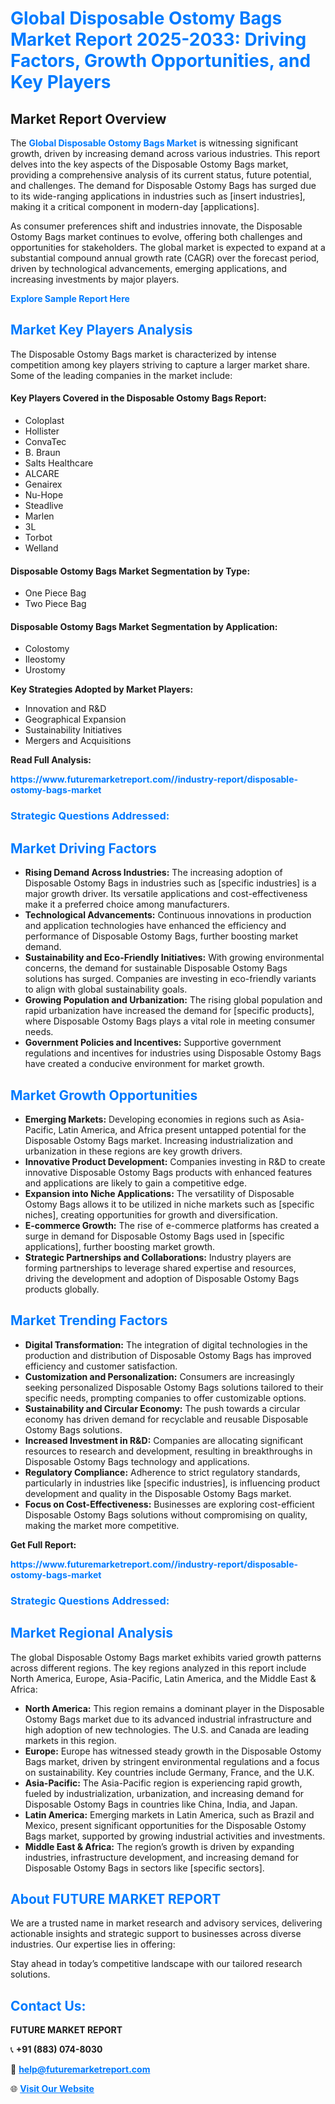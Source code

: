 <h1 style="color: #007BFF;">Global Disposable Ostomy Bags Market Report 2025-2033: Driving Factors, Growth Opportunities, and Key Players</h1>

<section id="overview">
<h2>Market Report Overview</h2>
<p>The <a href="https://www.futuremarketreport.com//industry-report/disposable-ostomy-bags-market" style="color: #007BFF; text-decoration: none;"><strong>Global Disposable Ostomy Bags Market</strong></a> is witnessing significant growth, driven by increasing demand across various industries. This report delves into the key aspects of the Disposable Ostomy Bags market, providing a comprehensive analysis of its current status, future potential, and challenges. The demand for Disposable Ostomy Bags has surged due to its wide-ranging applications in industries such as [insert industries], making it a critical component in modern-day [applications].</p>
<p>As consumer preferences shift and industries innovate, the Disposable Ostomy Bags market continues to evolve, offering both challenges and opportunities for stakeholders. The global market is expected to expand at a substantial compound annual growth rate (CAGR) over the forecast period, driven by technological advancements, emerging applications, and increasing investments by major players.</p>
</section>

<section id="overview">
<p><a href="https://www.futuremarketreport.com//request-sample/reportId=80060" style="color: #007BFF; text-decoration: none;"><strong>Explore Sample Report Here</strong></a></p>
</section>

<section id="key-players">
<h2 style="color: #007BFF;">Market Key Players Analysis</h2>
<p>The Disposable Ostomy Bags market is characterized by intense competition among key players striving to capture a larger market share. Some of the leading companies in the market include:</p>
<h4>Key Players Covered in the Disposable Ostomy Bags Report:</h4>
<ul><li>Coloplast</li><li>Hollister</li><li>ConvaTec</li><li>B. Braun</li><li>Salts Healthcare</li><li>ALCARE</li><li>Genairex</li><li>Nu-Hope</li><li>Steadlive</li><li>Marlen</li><li>3L</li><li>Torbot</li><li>Welland</li></ul>
<h4>Disposable Ostomy Bags Market Segmentation by Type:</h4>
<ul><li>One Piece Bag</li><li>Two Piece Bag</li></ul>

<h4>Disposable Ostomy Bags Market Segmentation by Application:</h4>
<ul><li>Colostomy</li><li>Ileostomy</li><li>Urostomy</li></ul>
<p><strong>Key Strategies Adopted by Market Players:</strong></p>
<ul>
<li>Innovation and R&D</li>
<li>Geographical Expansion</li>
<li>Sustainability Initiatives</li>
<li>Mergers and Acquisitions</li>
</ul>
</section>

<section>
<p><strong>Read Full Analysis: </strong></p><a href="https://www.futuremarketreport.com//industry-report/disposable-ostomy-bags-market" style="color: #007BFF; text-decoration: none;"><strong>https://www.futuremarketreport.com//industry-report/disposable-ostomy-bags-market</strong></a>
<h3 style="color: #007BFF;">Strategic Questions Addressed:</h3>
</section>

<section id="driving-factors">
<h2 style="color: #007BFF;">Market Driving Factors</h2>
<ul>
<li><strong>Rising Demand Across Industries:</strong> The increasing adoption of Disposable Ostomy Bags in industries such as [specific industries] is a major growth driver. Its versatile applications and cost-effectiveness make it a preferred choice among manufacturers.</li>
<li><strong>Technological Advancements:</strong> Continuous innovations in production and application technologies have enhanced the efficiency and performance of Disposable Ostomy Bags, further boosting market demand.</li>
<li><strong>Sustainability and Eco-Friendly Initiatives:</strong> With growing environmental concerns, the demand for sustainable Disposable Ostomy Bags solutions has surged. Companies are investing in eco-friendly variants to align with global sustainability goals.</li>
<li><strong>Growing Population and Urbanization:</strong> The rising global population and rapid urbanization have increased the demand for [specific products], where Disposable Ostomy Bags plays a vital role in meeting consumer needs.</li>
<li><strong>Government Policies and Incentives:</strong> Supportive government regulations and incentives for industries using Disposable Ostomy Bags have created a conducive environment for market growth.</li>
</ul>
</section>

<section id="growth-opportunities">
<h2 style="color: #007BFF;">Market Growth Opportunities</h2>
<ul>
<li><strong>Emerging Markets:</strong> Developing economies in regions such as Asia-Pacific, Latin America, and Africa present untapped potential for the Disposable Ostomy Bags market. Increasing industrialization and urbanization in these regions are key growth drivers.</li>
<li><strong>Innovative Product Development:</strong> Companies investing in R&D to create innovative Disposable Ostomy Bags products with enhanced features and applications are likely to gain a competitive edge.</li>
<li><strong>Expansion into Niche Applications:</strong> The versatility of Disposable Ostomy Bags allows it to be utilized in niche markets such as [specific niches], creating opportunities for growth and diversification.</li>
<li><strong>E-commerce Growth:</strong> The rise of e-commerce platforms has created a surge in demand for Disposable Ostomy Bags used in [specific applications], further boosting market growth.</li>
<li><strong>Strategic Partnerships and Collaborations:</strong> Industry players are forming partnerships to leverage shared expertise and resources, driving the development and adoption of Disposable Ostomy Bags products globally.</li>
</ul>
</section>

<section id="trending-factors">
<h2 style="color: #007BFF;">Market Trending Factors</h2>
<ul>
<li><strong>Digital Transformation:</strong> The integration of digital technologies in the production and distribution of Disposable Ostomy Bags has improved efficiency and customer satisfaction.</li>
<li><strong>Customization and Personalization:</strong> Consumers are increasingly seeking personalized Disposable Ostomy Bags solutions tailored to their specific needs, prompting companies to offer customizable options.</li>
<li><strong>Sustainability and Circular Economy:</strong> The push towards a circular economy has driven demand for recyclable and reusable Disposable Ostomy Bags solutions.</li>
<li><strong>Increased Investment in R&D:</strong> Companies are allocating significant resources to research and development, resulting in breakthroughs in Disposable Ostomy Bags technology and applications.</li>
<li><strong>Regulatory Compliance:</strong> Adherence to strict regulatory standards, particularly in industries like [specific industries], is influencing product development and quality in the Disposable Ostomy Bags market.</li>
<li><strong>Focus on Cost-Effectiveness:</strong> Businesses are exploring cost-efficient Disposable Ostomy Bags solutions without compromising on quality, making the market more competitive.</li>
</ul>
</section>

<section>
<p><strong>Get Full Report: </strong></p><a href="https://www.futuremarketreport.com//industry-report/disposable-ostomy-bags-market" style="color: #007BFF; text-decoration: none;"><strong>https://www.futuremarketreport.com//industry-report/disposable-ostomy-bags-market</strong></a>
<h3 style="color: #007BFF;">Strategic Questions Addressed:</h3>
</section>


<section id="regional-analysis">
<h2 style="color: #007BFF;">Market Regional Analysis</h2>
<p>The global Disposable Ostomy Bags market exhibits varied growth patterns across different regions. The key regions analyzed in this report include North America, Europe, Asia-Pacific, Latin America, and the Middle East & Africa:</p>
<ul>
<li><strong>North America:</strong> This region remains a dominant player in the Disposable Ostomy Bags market due to its advanced industrial infrastructure and high adoption of new technologies. The U.S. and Canada are leading markets in this region.</li>
<li><strong>Europe:</strong> Europe has witnessed steady growth in the Disposable Ostomy Bags market, driven by stringent environmental regulations and a focus on sustainability. Key countries include Germany, France, and the U.K.</li>
<li><strong>Asia-Pacific:</strong> The Asia-Pacific region is experiencing rapid growth, fueled by industrialization, urbanization, and increasing demand for Disposable Ostomy Bags in countries like China, India, and Japan.</li>
<li><strong>Latin America:</strong> Emerging markets in Latin America, such as Brazil and Mexico, present significant opportunities for the Disposable Ostomy Bags market, supported by growing industrial activities and investments.</li>
<li><strong>Middle East & Africa:</strong> The region’s growth is driven by expanding industries, infrastructure development, and increasing demand for Disposable Ostomy Bags in sectors like [specific sectors].</li>
</ul>
</section>

<footer>
<h2 style="color: #007BFF;">About FUTURE MARKET REPORT</h2>
<p>We are a trusted name in market research and advisory services, delivering actionable insights and strategic support to businesses across diverse industries. Our expertise lies in offering:</p>

<p>Stay ahead in today’s competitive landscape with our tailored research solutions.</p>

<h2 style="color: #007BFF;">Contact Us:</h2>
<p><strong>FUTURE MARKET REPORT</strong></p>
<p>📞 <strong>+91 (883) 074-8030</strong></p>
<p>📧 <strong><a href="mailto:help@futuremarketreport.com" style="color: #007BFF;">help@futuremarketreport.com</a></strong></p>
<p>🌐 <strong><a href="https://www.futuremarketreport.com/" style="color: #007BFF;">Visit Our Website</a></strong></p>
</footer>